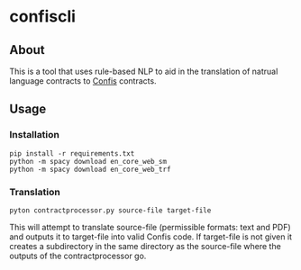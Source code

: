 # confiscli
## About
This is a tool that uses rule-based NLP to aid in the translation of natrual language contracts to <a href="https://github.com/Cottand/Confis">Confis</a> contracts.
## Usage
### Installation
```
pip install -r requirements.txt
python -m spacy download en_core_web_sm
python -m spacy download en_core_web_trf
```

### Translation
```
pyton contractprocessor.py source-file target-file
```
This will attempt to translate source-file (permissible formats: text and PDF) and outputs it to target-file into valid Confis code. If target-file is not given it creates a subdirectory in the same directory as the source-file where the outputs of the contractprocessor go.
